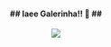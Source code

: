 <div align="center">
<h4>
  <b>## Iaee Galerinha!! 👋 ##</b>
  </h4>
</div>
<div align="center">
<img src="https://thumbs.gfycat.com/BigGraciousBoutu-size_restricted.gif" />
</div>
